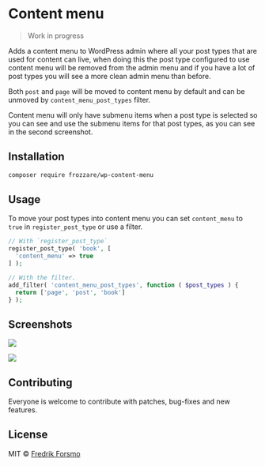 # Content menu

> Work in progress

Adds a content menu to WordPress admin where all your post types that are used for content can live, when doing this the post type configured to use content menu will be removed from the admin menu and if you have a lot of post types you will see a more clean admin menu than before.

Both `post` and `page` will be moved to content menu by default and can be unmoved by `content_menu_post_types` filter.

Content menu will only have submenu items when a post type is selected so you can see and use the submenu items for that post types, as you can see in the second screenshot.

## Installation

```sh
composer require frozzare/wp-content-menu
```

## Usage

To move your post types into content menu you can set `content_menu` to `true` in `register_post_type` or use a filter.

```php
// With `register_post_type`
register_post_type( 'book', [
  'content_menu' => true
] );

// With the filter.
add_filter( 'content_menu_post_types', function ( $post_types ) {
  return ['page', 'post', 'book']
} );
```

## Screenshots

![](https://cloud.githubusercontent.com/assets/14610/20240391/4ab1f8d0-a917-11e6-9994-616924b94f53.png)

![](https://cloud.githubusercontent.com/assets/14610/20256173/0ce9c790-aa42-11e6-818e-8348862a252d.png)

## Contributing

Everyone is welcome to contribute with patches, bug-fixes and new features.

## License

MIT © [Fredrik Forsmo](https://github.com/frozzare)
